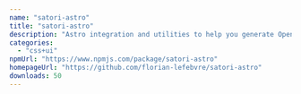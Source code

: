 ```yaml
---
name: "satori-astro"
title: "satori-astro"
description: "Astro integration and utilities to help you generate OpenGraph images using satori."
categories:
  - "css+ui"
npmUrl: "https://www.npmjs.com/package/satori-astro"
homepageUrl: "https://github.com/florian-lefebvre/satori-astro"
downloads: 50
---
```

